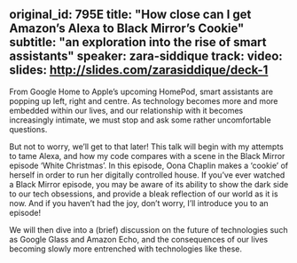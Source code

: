 original_id: 795E
title: "How close can I get Amazon’s Alexa to Black Mirror’s Cookie"
subtitle: "an exploration into the rise of smart assistants"
speaker: zara-siddique
track:
video:
slides: http://slides.com/zarasiddique/deck-1
---
From Google Home to Apple’s upcoming HomePod, smart assistants are popping up left, right and centre. As technology becomes more and more embedded within our lives, and our relationship with it becomes increasingly intimate, we must stop and ask some rather uncomfortable questions.

But not to worry, we’ll get to that later! This talk will begin with my attempts to tame Alexa, and how my code compares with a scene in the Black Mirror episode ‘White Christmas’. In this episode, Oona Chaplin makes a ‘cookie’ of herself in order to run her digitally controlled house. If you’ve ever watched a Black Mirror episode, you may be aware of its ability to show the dark side to our tech obsessions, and provide a bleak reflection of our world as it is now. And if you haven’t had the joy, don’t worry, I’ll introduce you to an episode!

We will then dive into a (brief) discussion on the future of technologies such as Google Glass and Amazon Echo, and the consequences of our lives becoming slowly more entrenched with technologies like these.
